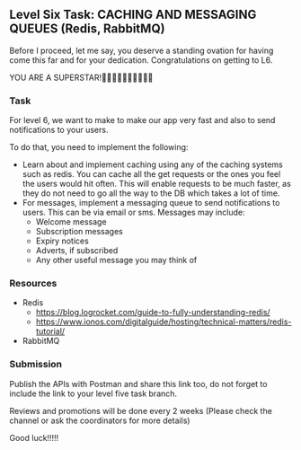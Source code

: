 ## Level Six Task: CACHING AND MESSAGING QUEUES (Redis, RabbitMQ)

Before I proceed, let me say, you deserve a standing ovation for having come this far and for your dedication. 
Congratulations on getting to L6.

YOU ARE A SUPERSTAR!💃🏽💃🏽💃🏽💃🏽💃🏽

### Task

For level 6, we want to make to make our app very fast and also to send notifications to your users.

To do that, you need to implement the following:
- Learn about and implement caching using any of the caching systems such as redis. You can cache all the get requests or the ones you feel the users would hit often. This will enable requests to be much faster, as they do not need to go all the way to the DB which takes a lot of time.
- For messages, implement a messaging queue to send notifications to users. This can be via email or sms. Messages may include:
  - Welcome message
  - Subscription messages
  - Expiry notices
  - Adverts, if subscribed 
  - Any other useful message you may think of 

### Resources
- Redis
  - https://blog.logrocket.com/guide-to-fully-understanding-redis/
  - https://www.ionos.com/digitalguide/hosting/technical-matters/redis-tutorial/
- RabbitMQ

### Submission
Publish the APIs with Postman and share this link too, do not forget to include the link to your level five task branch.

Reviews and promotions will be done every 2 weeks (Please check the channel or ask the coordinators for more details)

Good luck!!!!!
